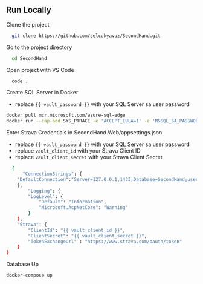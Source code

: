 
## Run Locally

Clone the project

```bash
  git clone https://github.com/selcukyavuz/SecondHand.git
```

Go to the project directory

```bash
  cd SecondHand
```

Open project with VS Code

```bash
  code .
```

Create SQL Server in Docker 

 - replace `{{ vault_password }}` with your SQL Server sa user password

```bash
docker pull mcr.microsoft.com/azure-sql-edge
docker run --cap-add SYS_PTRACE -e 'ACCEPT_EULA=1' -e 'MSSQL_SA_PASSWORD={{ vault_password }}' -p 1433:1433 --name azuresqledge -d mcr.microsoft.com/azure-sql-edge

```

Enter Strava Credentials in SecondHand.Web/appsettings.json

- replace `{{ vault_password }}` with your SQL Server sa user password
 - replace `vault_client_id` with your Strava Client ID
 - replace `vault_client_secret` with your Strava Client Secret

```bash
  {
	  "ConnectionStrings": {
	"DefaultConnection":"Server=127.0.0.1,1433;Database=SecondHand;user=sa;password={{ vault_password }};MultipleActiveResultSets=true;Trust Server Certificate=true;"
	},
		"Logging": {
		"LogLevel": {
			"Default": "Information",
			"Microsoft.AspNetCore": "Warning"
		}
	},
	"Strava": {
		"ClientId": "{{ vault_client_id }}",
		"ClientSecret": "{{ vault_client_secret }}",
		"TokenExchangeUrl" : "https://www.strava.com/oauth/token"
	}
}
```

Database Up

```bash
docker-compose up
```